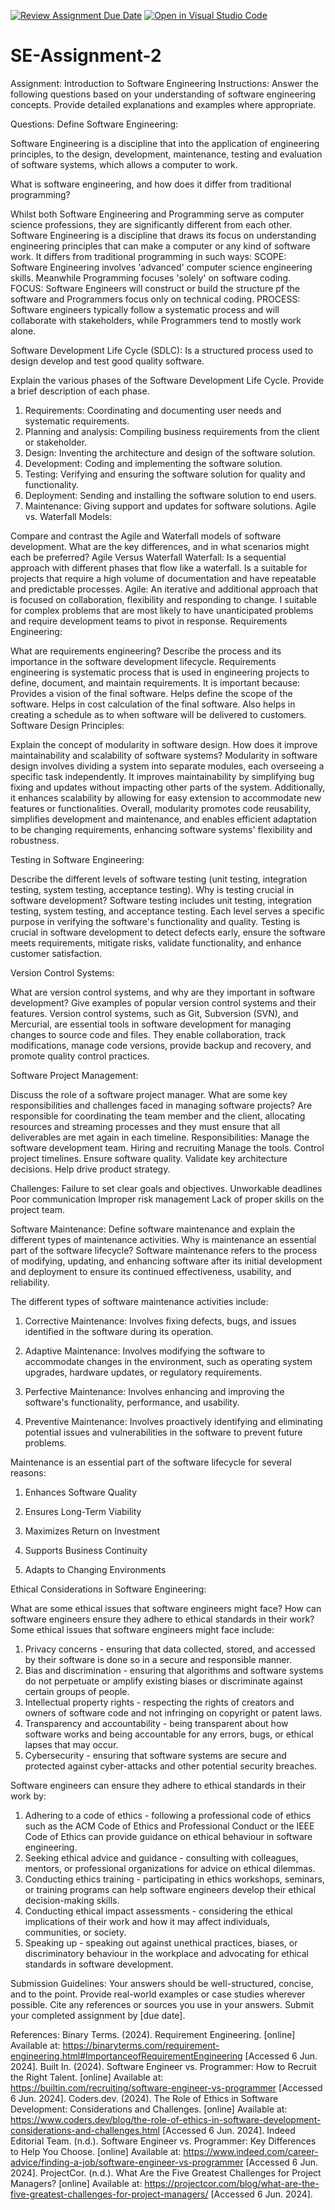 [![Review Assignment Due Date](https://classroom.github.com/assets/deadline-readme-button-24ddc0f5d75046c5622901739e7c5dd533143b0c8e959d652212380cedb1ea36.svg)](https://classroom.github.com/a/-ucQIGTc)
[![Open in Visual Studio Code](https://classroom.github.com/assets/open-in-vscode-718a45dd9cf7e7f842a935f5ebbe5719a5e09af4491e668f4dbf3b35d5cca122.svg)](https://classroom.github.com/online_ide?assignment_repo_id=15224220&assignment_repo_type=AssignmentRepo)
# SE-Assignment-2
Assignment: Introduction to Software Engineering
Instructions:
Answer the following questions based on your understanding of software engineering concepts. Provide detailed explanations and examples where appropriate.

Questions:
Define Software Engineering:

Software Engineering is a discipline that into the application of engineering principles, to the design, development, maintenance, testing and evaluation of software systems, which allows a computer to work. 

What is software engineering, and how does it differ from traditional programming?

Whilst both Software Engineering and Programming serve as computer science professions, they are significantly different from each other. Software Engineering is a discipline that draws its focus on understanding engineering principles that can make a computer or any kind of software work. It differs from traditional programming in such ways:
SCOPE: Software Engineering involves 'advanced' computer science engineering skills. Meanwhile Programming focuses 'solely' on software coding.
FOCUS: Software Engineers will construct or build the structure pf the software and Programmers focus only on technical coding.
PROCESS: Software engineers typically follow a systematic process and will collaborate with stakeholders, while Programmers tend to mostly work alone.

Software Development Life Cycle (SDLC):
Is a structured process used to design develop and test good quality software.

Explain the various phases of the Software Development Life Cycle. Provide a brief description of each phase.
1. Requirements: Coordinating and documenting user needs and systematic requirements.
2. Planning and analysis: Compiling business requirements from the client or stakeholder.
3. Design: Inventing the architecture and design of the software solution.
4. Development: Coding and implementing the software solution.
5. Testing: Verifying and ensuring the software solution for quality and functionality.
6. Deployment: Sending and installing the software solution to end users.
7. Maintenance: Giving support and updates for software solutions. 
Agile vs. Waterfall Models:

Compare and contrast the Agile and Waterfall models of software development. What are the key differences, and in what scenarios might each be preferred?
Agile Versus Waterfall
Waterfall: Is a sequential approach with different phases that flow like a waterfall. Is a suitable for projects that require a high volume of documentation and have repeatable and predictable processes.
Agile: An iterative and additional approach that is focused on collaboration, flexibility and responding to change. I suitable for complex problems that are most likely to have unanticipated problems and require development teams to pivot in response.
Requirements Engineering:

What are requirements engineering? Describe the process and its importance in the software development lifecycle.
Requirements engineering is systematic process that is used in engineering projects to define, document, and maintain requirements. 
It is important because:
Provides a vision of the final software.
Helps define the scope of the software.
Helps in cost calculation of the final software.
Also helps in creating a schedule as to when software will be delivered to customers.
Software Design Principles:

Explain the concept of modularity in software design. How does it improve maintainability and scalability of software systems?
Modularity in software design involves dividing a system into separate modules, each overseeing a specific task independently. It improves maintainability by simplifying bug fixing and updates without impacting other parts of the system. Additionally, it enhances scalability by allowing for easy extension to accommodate new features or functionalities. Overall, modularity promotes code reusability, simplifies development and maintenance, and enables efficient adaptation to be changing requirements, enhancing software systems' flexibility and robustness.

Testing in Software Engineering:

Describe the different levels of software testing (unit testing, integration testing, system testing, acceptance testing). Why is testing crucial in software development?
Software testing includes unit testing, integration testing, system testing, and acceptance testing. Each level serves a specific purpose in verifying the software's functionality and quality. Testing is crucial in software development to detect defects early, ensure the software meets requirements, mitigate risks, validate functionality, and enhance customer satisfaction.

Version Control Systems:

What are version control systems, and why are they important in software development? Give examples of popular version control systems and their features.
Version control systems, such as Git, Subversion (SVN), and Mercurial, are essential tools in software development for managing changes to source code and files. They enable collaboration, track modifications, manage code versions, provide backup and recovery, and promote quality control practices.

Software Project Management:

Discuss the role of a software project manager. What are some key responsibilities and challenges faced in managing software projects?
Are responsible for coordinating the team member and the client, allocating resources and streaming processes and they must ensure that all deliverables are met again in each timeline.
Responsibilities:
Manage the software development team.
Hiring and recruiting
Manage the tools.
Control project timelines.
Ensure software quality.
Validate key architecture decisions.
Help drive product strategy.

Challenges:
Failure to set clear goals and objectives.
Unworkable deadlines
Poor communication
Improper risk management 
Lack of proper skills on the project team.

Software Maintenance:
Define software maintenance and explain the different types of maintenance activities. Why is maintenance an essential part of the software lifecycle?
Software maintenance refers to the process of modifying, updating, and enhancing software after its initial development and deployment to ensure its continued effectiveness, usability, and reliability. 

The different types of software maintenance activities include:

1. Corrective Maintenance: Involves fixing defects, bugs, and issues identified in the software during its operation. 

2. Adaptive Maintenance: Involves modifying the software to accommodate changes in the environment, such as operating system upgrades, hardware updates, or regulatory requirements. 

3. Perfective Maintenance: Involves enhancing and improving the software's functionality, performance, and usability. 
4. Preventive Maintenance: Involves proactively identifying and eliminating potential issues and vulnerabilities in the software to prevent future problems. 

Maintenance is an essential part of the software lifecycle for several reasons:

1. Enhances Software Quality

2. Ensures Long-Term Viability

3. Maximizes Return on Investment

4. Supports Business Continuity

5. Adapts to Changing Environments

Ethical Considerations in Software Engineering:

What are some ethical issues that software engineers might face? How can software engineers ensure they adhere to ethical standards in their work?
Some ethical issues that software engineers might face include:

1. Privacy concerns - ensuring that data collected, stored, and accessed by their software is done so in a secure and responsible manner.
2. Bias and discrimination - ensuring that algorithms and software systems do not perpetuate or amplify existing biases or discriminate against certain groups of people.
3. Intellectual property rights - respecting the rights of creators and owners of software code and not infringing on copyright or patent laws.
4. Transparency and accountability - being transparent about how software works and being accountable for any errors, bugs, or ethical lapses that may occur.
5. Cybersecurity - ensuring that software systems are secure and protected against cyber-attacks and other potential security breaches.

Software engineers can ensure they adhere to ethical standards in their work by:

1. Adhering to a code of ethics - following a professional code of ethics such as the ACM Code of Ethics and Professional Conduct or the IEEE Code of Ethics can provide guidance on ethical behaviour in software engineering.
2. Seeking ethical advice and guidance - consulting with colleagues, mentors, or professional organizations for advice on ethical dilemmas.
3. Conducting ethics training - participating in ethics workshops, seminars, or training programs can help software engineers develop their ethical decision-making skills.
4. Conducting ethical impact assessments - considering the ethical implications of their work and how it may affect individuals, communities, or society.
5. Speaking up - speaking out against unethical practices, biases, or discriminatory behaviour in the workplace and advocating for ethical standards in software development.

Submission Guidelines:
Your answers should be well-structured, concise, and to the point.
Provide real-world examples or case studies wherever possible.
Cite any references or sources you use in your answers.
Submit your completed assignment by [due date].

References:
Binary Terms. (2024). Requirement Engineering. [online] Available at: https://binaryterms.com/requirement-engineering.html#ImportanceofRequirementEngineering [Accessed 6 Jun. 2024].
Built In. (2024). Software Engineer vs. Programmer: How to Recruit the Right Talent. [online] Available at: https://builtin.com/recruiting/software-engineer-vs-programmer [Accessed 6 Jun. 2024].
Coders.dev. (2024). The Role of Ethics in Software Development: Considerations and Challenges. [online] Available at: https://www.coders.dev/blog/the-role-of-ethics-in-software-development-considerations-and-challenges.html [Accessed 6 Jun. 2024].
Indeed Editorial Team. (n.d.). Software Engineer vs. Programmer: Key Differences to Help You Choose. [online] Available at: https://www.indeed.com/career-advice/finding-a-job/software-engineer-vs-programmer [Accessed 6 Jun. 2024].
ProjectCor. (n.d.). What Are the Five Greatest Challenges for Project Managers? [online] Available at: https://projectcor.com/blog/what-are-the-five-greatest-challenges-for-project-managers/ [Accessed 6 Jun. 2024].


